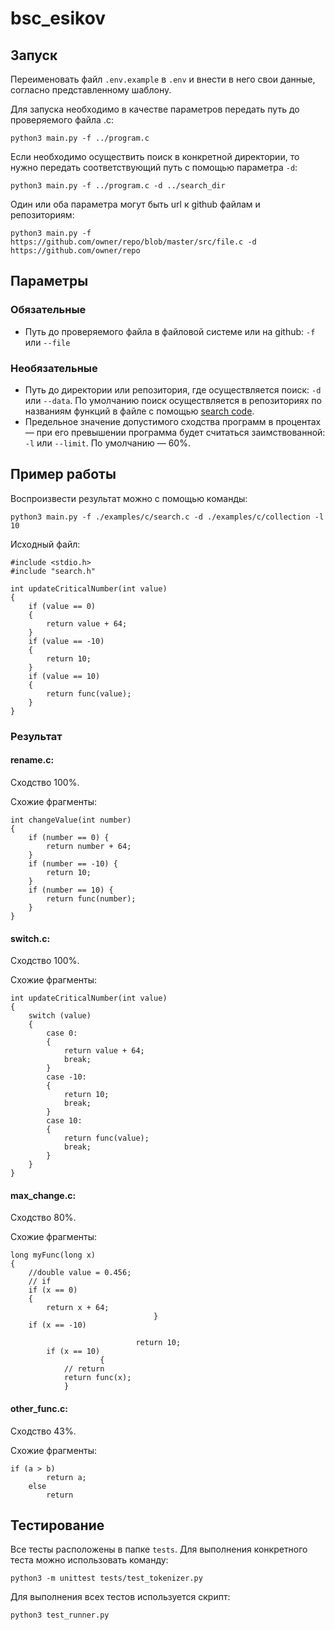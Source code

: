 # bsc_esikov

## Запуск

Переименовать файл `.env.example` в `.env` и внести в него свои данные, согласно представленному шаблону.

Для запуска необходимо в качестве параметров передать путь до проверяемого файла .c:
```
python3 main.py -f ../program.c
```

Если необходимо осуществить поиск в конкретной директории, то нужно передать соответствующий путь с помощью параметра ``-d``:
```
python3 main.py -f ../program.c -d ../search_dir
```

Один или оба параметра могут быть url к github файлам и репозиториям:
```
python3 main.py -f https://github.com/owner/repo/blob/master/src/file.c -d https://github.com/owner/repo
```

## Параметры

### Обязательные

* Путь до проверяемого файла в файловой системе или на github: `-f` или `--file`

### Необязательные

* Путь до директории или репозитория, где осуществляется поиск: `-d` или `--data`. По умолчанию поиск осуществляется в репозиториях по названиям функций в файле с помощью [search code](https://searchcode.com/).
* Предельное значение допустимого сходства программ в процентах — при его превышении программа будет считаться заимствованной: `-l` или `--limit`. По умолчанию — 60%.

## Пример работы

Воспроизвести результат можно с помощью команды:
```
python3 main.py -f ./examples/c/search.c -d ./examples/c/collection -l 10
```

Исходный файл:
```
#include <stdio.h>
#include "search.h"

int updateCriticalNumber(int value)
{
    if (value == 0)
    {
        return value + 64;
    }
    if (value == -10)
    {
        return 10;
    }
    if (value == 10)
    {
        return func(value);
    }
}
```

### Результат

#### rename.c:

Сходство 100%.

Схожие фрагменты:
```
int changeValue(int number)
{
    if (number == 0) {
        return number + 64;
    }
    if (number == -10) {
        return 10;
    }
    if (number == 10) {
        return func(number);
    }
}
```

#### switch.c:

Сходство 100%.

Схожие фрагменты:
```
int updateCriticalNumber(int value)
{
    switch (value)
    {
        case 0:
        {
            return value + 64;
            break;
        }
        case -10:
        {
            return 10;
            break;
        }
        case 10:
        {
            return func(value);
            break;
        }
    }
}
```

#### max_change.c:

Сходство 80%.

Схожие фрагменты:
```
long myFunc(long x)
{
    //double value = 0.456;
    // if
    if (x == 0)
    {
        return x + 64;
                                }
    if (x == -10)

                            return 10;
        if (x == 10)
                    {
            // return
            return func(x);
            }
```

#### other_func.c:

Сходство 43%.

Схожие фрагменты:
```
if (a > b)
        return a;
    else
        return 
```

## Тестирование

Все тесты расположены в папке ``tests``. Для выполнения конкретного теста можно использовать команду:
```
python3 -m unittest tests/test_tokenizer.py
```

Для выполнения всех тестов используется скрипт:
```
python3 test_runner.py
```
